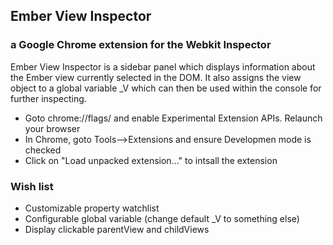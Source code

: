 ## Ember View Inspector
### a Google Chrome extension for the Webkit Inspector

Ember View Inspector is a sidebar panel which displays information about the Ember view currently selected in the DOM.
It also assigns the view object to a global variable _V which can then be used within the console for further inspecting.

* Goto chrome://flags/ and enable Experimental Extension APIs. Relaunch your browser
* In Chrome, goto Tools-->Extensions and ensure Developmen mode is checked
* Click on "Load unpacked extension..." to intsall the extension


### Wish list
* Customizable property watchlist
* Configurable global variable (change default _V to something else)
* Display clickable parentView and childViews